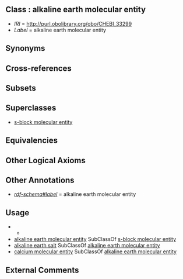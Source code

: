 
## Class : alkaline earth molecular entity

 * *IRI* = http://purl.obolibrary.org/obo/CHEBI_33299
 * *Label* = alkaline earth molecular entity

## Synonyms


## Cross-references


## Subsets


## Superclasses

 * [s-block molecular entity](../../CHEBI/74/CHEBI_33674.md)

## Equivalencies


## Other Logical Axioms


## Other Annotations

 * *[rdf-schema#label](../../el/rdf-schema#label.md)* = alkaline earth molecular entity

## Usage

 * -
 * [alkaline earth molecular entity](../../CHEBI/99/CHEBI_33299.md) SubClassOf [s-block molecular entity](../../CHEBI/74/CHEBI_33674.md)
 * [alkaline earth salt](../../CHEBI/64/CHEBI_36364.md) SubClassOf [alkaline earth molecular entity](../../CHEBI/99/CHEBI_33299.md)
 * [calcium molecular entity](../../CHEBI/85/CHEBI_22985.md) SubClassOf [alkaline earth molecular entity](../../CHEBI/99/CHEBI_33299.md)

## External Comments

